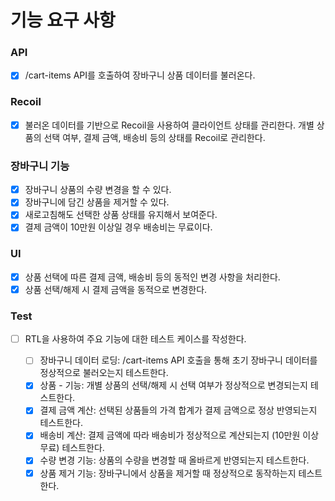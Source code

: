 # 기능 요구 사항

### API

- [x] /cart-items API를 호출하여 장바구니 상품 데이터를 불러온다.

### Recoil

- [x] 불러온 데이터를 기반으로 Recoil을 사용하여 클라이언트 상태를 관리한다.
      개별 상품의 선택 여부, 결제 금액, 배송비 등의 상태를 Recoil로 관리한다.

### 장바구니 기능

- [x] 장바구니 상품의 수량 변경을 할 수 있다.
- [x] 장바구니에 담긴 상품을 제거할 수 있다.
- [x] 새로고침해도 선택한 상품 상태를 유지해서 보여준다.
- [x] 결제 금액이 10만원 이상일 경우 배송비는 무료이다.

### UI

- [x] 상품 선택에 따른 결제 금액, 배송비 등의 동적인 변경 사항을 처리한다.
- [x] 상품 선택/해제 시 결제 금액을 동적으로 변경한다.

### Test

- [ ] RTL을 사용하여 주요 기능에 대한 테스트 케이스를 작성한다.

  - [ ] 장바구니 데이터 로딩: /cart-items API 호출을 통해 초기 장바구니 데이터를 정상적으로 불러오는지 테스트한다.
  - [x] 상품 - 기능: 개별 상품의 선택/해제 시 선택 여부가 정상적으로 변경되는지 테스트한다.
  - [x] 결제 금액 계산: 선택된 상품들의 가격 합계가 결제 금액으로 정상 반영되는지 테스트한다.
  - [x] 배송비 계산: 결제 금액에 따라 배송비가 정상적으로 계산되는지 (10만원 이상 무료) 테스트한다.
  - [x] 수량 변경 기능: 상품의 수량을 변경할 때 올바르게 반영되는지 테스트한다.
  - [x] 상품 제거 기능: 장바구니에서 상품을 제거할 때 정상적으로 동작하는지 테스트한다.
